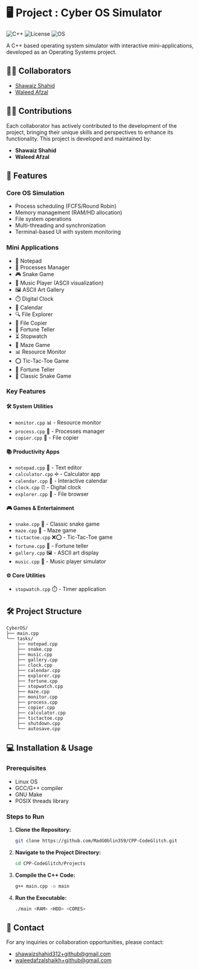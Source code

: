 # 🖥️ Project : Cyber OS Simulator

![C++](https://img.shields.io/badge/C++-17-blue.svg)
![License](https://img.shields.io/badge/License-MIT-green.svg)
![OS](https://img.shields.io/badge/Platform-Linux-lightgrey.svg)

A C++ based operating system simulator with interactive mini-applications, developed as an Operating Systems project.

## 🤝🏼 Collaborators

- [Shawaiz Shahid](https://github.com/MadG0blin359)
- [Waleed Afzal](https://github.com/beastwaleed)

## ✍🏼 Contributions

Each collaborator has actively contributed to the development of the project, bringing their unique skills and perspectives to enhance its functionality.
This project is developed and maintained by:

- **Shawaiz Shahid**
- **Waleed Afzal**

## 🌟 Features

### Core OS Simulation
- Process scheduling (FCFS/Round Robin)
- Memory management (RAM/HD allocation)
- File system operations
- Multi-threading and synchronization
- Terminal-based UI with system monitoring

### Mini Applications
- 📝 Notepad
- 🔄 Processes Manager
- 🎮 Snake Game
- 🎵 Music Player (ASCII visualization)
- 🖼️ ASCII Art Gallery
- ⏱️ Digital Clock
- 📅 Calendar
- 🔍 File Explorer
- 📁 File Copier
- 🎲 Fortune Teller
- ⏳ Stopwatch
- 🧩 Maze Game
- 📊 Resource Monitor
- ⭕ Tic-Tac-Toe Game
- 🔮 Fortune Teller
- 🐍 Classic Snake Game

### Key Features

#### 🛠️ System Utilities
- `monitor.cpp` 📊 - Resource monitor
- `process.cpp` 🔄 - Processes manager  
- `copier.cpp` 📁 - File copier

#### 📚 Productivity Apps
- `notepad.cpp` 📝 - Text editor
- `calculator.cpp` ➗ - Calculator app  
- `calendar.cpp` 📅 - Interactive calendar
- `clock.cpp` ⏰ - Digital clock
- `explorer.cpp` 📂 - File browser

#### 🎮 Games & Entertainment
- `snake.cpp` 🐍 - Classic snake game
- `maze.cpp` 🧩 - Maze game  
- `tictactoe.cpp` ❌⭕ - Tic-Tac-Toe game
- `fortune.cpp` 🔮 - Fortune teller
- `gallery.cpp` 🖼️ - ASCII art display
- `music.cpp` 🎵 - Music player simulator

#### ⚙️ Core Utilities  
- `stopwatch.cpp` ⏱️ - Timer application

## 🛠️ Project Structure
```
CyberOS/
├── main.cpp
└── tasks/
    ├── notepad.cpp
    ├── snake.cpp
    ├── music.cpp
    ├── gallery.cpp
    ├── clock.cpp
    ├── calendar.cpp
    ├── explorer.cpp
    ├── fortune.cpp
    ├── stopwatch.cpp
    ├── maze.cpp
    ├── monitor.cpp
    ├── process.cpp
    ├── copier.cpp
    ├── calculator.cpp
    ├── tictactoe.cpp
    ├── shutdown.cpp
    └── autosave.cpp
```







## 💻 Installation & Usage

### Prerequisites
- Linux OS
- GCC/G++ compiler
- GNU Make
- POSIX threads library

### Steps to Run

1. **Clone the Repository:**

   ```bash
   git clone https://github.com/MadG0blin359/CPP-CodeGlitch.git

2. **Navigate to the Project Directory:**

   ```bash
   cd CPP-CodeGlitch/Projects

3. **Compile the C++ Code:**

   ```bash
   g++ main.cpp -o main

4. **Run the Executable:**

   ```bash
   ./main <RAM> <HDD> <CORES>

## 📧 Contact

For any inquiries or collaboration opportunities, please contact:

- shawaizshahid312+github@gmail.com
- waleedafzalshaikh+github@gmail.com
